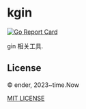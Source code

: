 # kgin

[![Go Report Card](https://goreportcard.com/badge/github.com/xuender/kgin)](https://goreportcard.com/report/github.com/xuender/kgin)

gin 相关工具.

## License

© ender, 2023~time.Now

[MIT LICENSE](https://github.com/xuender/kgin/blob/master/LICENSE)
